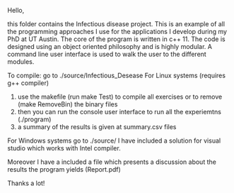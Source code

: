 Hello,

this folder contains the Infectious disease project.
This is an example of all the programming approaches I use for the applications I develop during my PhD at UT Austin.
The core of the program is written in c++ 11.
The code is designed using an object oriented philosophy and is highly modular.
A command line user interface is used to walk the user to the different modules.

To compile: go to ./source/Infectious_Desease
For Linux systems (requires g++ compiler)
1) use the makefile (run make Test) to compile all exercises or to remove (make RemoveBin) the binary files
2) then you can run the console user interface to run all the experiemtns (./program)
3) a summary of the results is given at summary.csv files

For Windows systems go to ./source/
I have included a solution for visual studio which works with Intel compiler.


Moreover I have a included a file which presents a discussion about the results the program yields (Report.pdf) 


Thanks a lot!
